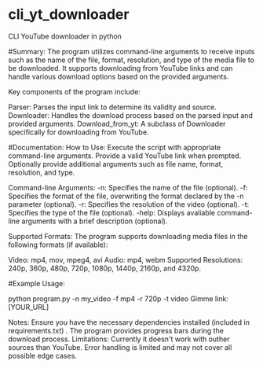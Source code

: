 # cli_yt_downloader
CLI YouTube downloader in python

#Summary:
The program utilizes command-line arguments to receive inputs such as the name of the file, format, resolution, and type of the media file to be downloaded. It supports downloading from YouTube links and can handle various download options based on the provided arguments.

Key components of the program include:

Parser: Parses the input link to determine its validity and source.
Downloader: Handles the download process based on the parsed input and provided arguments.
Download_from_yt: A subclass of Downloader specifically for downloading from YouTube.

#Documentation:
How to Use:
Execute the script with appropriate command-line arguments.
Provide a valid YouTube link when prompted.
Optionally provide additional arguments such as file name, format, resolution, and type.

Command-line Arguments:
-n: Specifies the name of the file (optional).
-f: Specifies the format of the file, overwriting the format declared by the -n parameter (optional).
-r: Specifies the resolution of the video (optional).
-t: Specifies the type of the file (optional).
-help: Displays avaliable command-line arguments with a brief description (optional).

Supported Formats:
The program supports downloading media files in the following formats (if available):

Video: mp4, mov, mpeg4, avi 
Audio: mp4, webm
Supported Resolutions: 240p, 360p, 480p, 720p, 1080p, 1440p, 2160p, and 4320p.

#Example Usage:

python program.py -n my_video -f mp4 -r 720p -t video
Gimme link: [YOUR_URL]

Notes:
Ensure you have the necessary dependencies installed (included in requirements.txt) .
The program provides progress bars during the download process.
Limitations:
Currently it doesn't work with outher sources than YouTube.
Error handling is limited and may not cover all possible edge cases.

